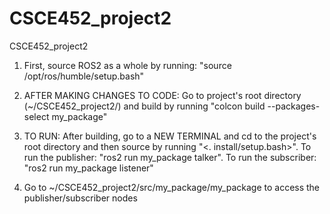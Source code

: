 # CSCE452_project2
CSCE452_project2

1. First, source ROS2 as a whole by running: "source /opt/ros/humble/setup.bash"

2. AFTER MAKING CHANGES TO CODE: Go to project's root directory (~/CSCE452_project2/) and build by running "colcon build --packages-select my_package" 

3. TO RUN: After building, go to a NEW TERMINAL and cd to the project's root directory and then source by running "<. install/setup.bash>". To run the publisher: "ros2 run my_package talker". To run the subscriber: "ros2 run my_package listener"

4. Go to ~/CSCE452_project2/src/my_package/my_package to access the publisher/subscriber nodes